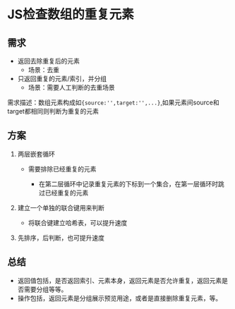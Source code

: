 # JS检查数组的重复元素

## 需求

* 返回去除重复后的元素
  * 场景：去重
* 只返回重复的元素/索引，并分组
  * 场景：需要人工判断的去重场景

需求描述：数组元素构成如`{source:'',target:'',...}`,如果元素间source和target都相同则判断为重复的元素

## 方案

1. 两层嵌套循环

   * 需要排除已经重复的元素

     * 在第二层循环中记录重复元素的下标到一个集合，在第一层循环时跳过已经重复的元素

2. 建立一个单独的联合键用来判断

   * 将联合键建立哈希表，可以提升速度

3. 先排序，后判断，也可提升速度

## 总结

* 返回值包括，是否返回索引、元素本身，返回元素是否允许重复，返回元素是否需要分组等等。
* 操作包括，返回元素是分组展示预览用途，或者是直接删除重复元素，等。

